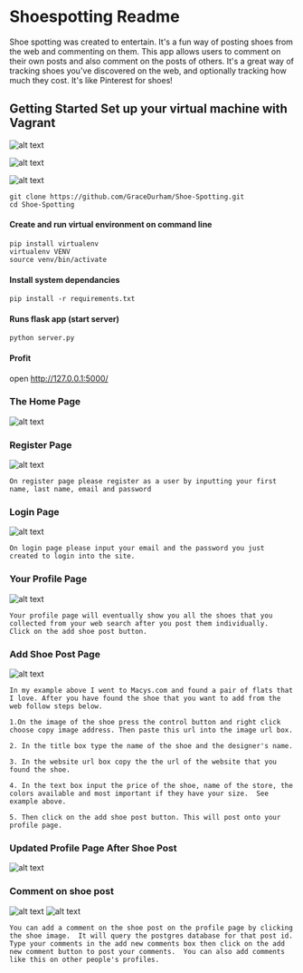 # Shoespotting Readme

Shoe spotting was created to entertain. It's a fun way of posting shoes from the web and commenting on them. This app allows users to comment on their own posts and also comment on the posts of others. It's a great way of tracking shoes you've discovered on the web, and optionally tracking how much they cost. It's like Pinterest for shoes!


## Getting Started Set up your virtual machine with Vagrant 


![alt text](https://github.com/GraceDurham/Shoe-Spotting/blob/master/setup_vagrant.png)

![alt text](https://github.com/GraceDurham/Shoe-Spotting/blob/master/set_up_vagrant_continued.png)

![alt text](https://github.com/GraceDurham/Shoe-Spotting/blob/master/set_up_vagrant_cont.png)



```
git clone https://github.com/GraceDurham/Shoe-Spotting.git
cd Shoe-Spotting
```
#### Create and run virtual environment on command line

```
pip install virtualenv
virtualenv VENV
source venv/bin/activate
```

#### Install system dependancies 

```
pip install -r requirements.txt
```

#### Runs flask app (start server)

```
python server.py 
```

#### Profit

open http://127.0.0.1:5000/

### The Home Page

![alt text](https://github.com/GraceDurham/Shoe-Spotting/blob/master/home_page.png)

### Register Page 
![alt text](https://github.com/GraceDurham/Shoe-Spotting/blob/master/register_page.png)
```
On register page please register as a user by inputting your first name, last name, email and password 

```
### Login Page 

![alt text](https://github.com/GraceDurham/Shoe-Spotting/blob/master/login_page.png)

```
On login page please input your email and the password you just created to login into the site. 

```

### Your Profile Page 

![alt text](https://github.com/GraceDurham/Shoe-Spotting/blob/master/your_profile_page.png)


```
Your profile page will eventually show you all the shoes that you collected from your web search after you post them individually.  Click on the add shoe post button.

```
### Add Shoe Post Page 

![alt text](https://github.com/GraceDurham/Shoe-Spotting/blob/master/add_shoe_post_page.png)

```
In my example above I went to Macys.com and found a pair of flats that I love. After you have found the shoe that you want to add from the web follow steps below.

1.On the image of the shoe press the control button and right click choose copy image address. Then paste this url into the image url box.

2. In the title box type the name of the shoe and the designer's name. 

3. In the website url box copy the the url of the website that you found the shoe.

4. In the text box input the price of the shoe, name of the store, the colors available and most important if they have your size.  See example above.

5. Then click on the add shoe post button. This will post onto your profile page. 

```
### Updated Profile Page After Shoe Post 

![alt text](https://github.com/GraceDurham/Shoe-Spotting/blob/master/updated_profile_page_with_shoe_post.png)

### Comment on shoe post 

![alt text](https://github.com/GraceDurham/Shoe-Spotting/blob/master/add_comment_shoe_post.png)
![alt text](https://github.com/GraceDurham/Shoe-Spotting/blob/master/add_comment_shoe_post_continued.png)

```
You can add a comment on the shoe post on the profile page by clicking the shoe image.  It will query the postgres database for that post id.  Type your comments in the add new comments box then click on the add new comment button to post your comments.  You can also add comments like this on other people's profiles.

```
